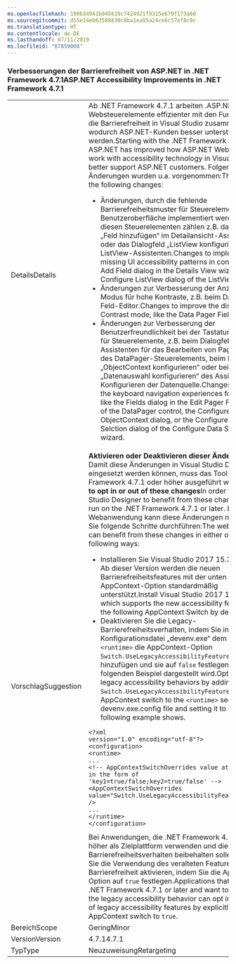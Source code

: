 ```yaml
---
ms.openlocfilehash: 100b34941b045619c7424921f9315e679f173a60
ms.sourcegitcommit: d55e14eb63588830c0ba1ea95a24ce6c57ef8c8c
ms.translationtype: HT
ms.contentlocale: de-DE
ms.lasthandoff: 07/11/2019
ms.locfileid: "67859008"
---
```

### <a name="aspnet-accessibility-improvements-in-net-framework-471"></a><span data-ttu-id="bfb5d-101">Verbesserungen der Barrierefreiheit von ASP.NET in .NET Framework 4.7.1</span><span class="sxs-lookup"><span data-stu-id="bfb5d-101">ASP.NET Accessibility Improvements in .NET Framework 4.7.1</span></span>

|   |   |
|---|---|
|<span data-ttu-id="bfb5d-102">Details</span><span class="sxs-lookup"><span data-stu-id="bfb5d-102">Details</span></span>|<span data-ttu-id="bfb5d-103">Ab .NET Framework 4.7.1 arbeiten .ASP.NET-Websteuerelemente effizienter mit den Funktionen für die Barrierefreiheit in Visual Studio zusammen, wodurch ASP.NET-Kunden besser unterstützt werden.</span><span class="sxs-lookup"><span data-stu-id="bfb5d-103">Starting with the .NET Framework 4.7.1, ASP.NET has improved how ASP.NET Web Controls work with accessibility technology in Visual Studio to better support ASP.NET customers.</span></span>  <span data-ttu-id="bfb5d-104">Folgende Änderungen wurden u.a. vorgenommen:</span><span class="sxs-lookup"><span data-stu-id="bfb5d-104">These include the following changes:</span></span><ul><li><span data-ttu-id="bfb5d-105">Änderungen, durch die fehlende Barrierefreiheitsmuster für Steuerelemente der Benutzeroberfläche implementiert werden. Zu diesen Steuerelementen zählen z.B. das Dialogfeld „Feld hinzufügen“ im Detailansicht-Assistenten oder das Dialogfeld „ListView konfigurieren“ im ListView-Assistenten.</span><span class="sxs-lookup"><span data-stu-id="bfb5d-105">Changes to implement missing UI accessibility patterns in controls, like the Add Field dialog in the Details View wizard, or the Configure ListView dialog of the ListView wizard.</span></span></li><li><span data-ttu-id="bfb5d-106">Änderungen zur Verbesserung der Anzeige im Modus für hohe Kontraste, z.B. beim DataPager-Feld-Editor.</span><span class="sxs-lookup"><span data-stu-id="bfb5d-106">Changes to improve the display in High Contrast mode, like the Data Pager Fields Editor.</span></span></li><li><span data-ttu-id="bfb5d-107">Änderungen zur Verbesserung der Benutzerfreundlichkeit bei der Tastaturnavigation für Steuerelemente, z.B. beim Dialogfeld „Felder“ im Assistenten für das Bearbeiten von Pagerfeldern des DataPager-Steuerelements, beim Dialogfeld „ObjectContext konfigurieren“ oder beim Dialogfeld „Datenauswahl konfigurieren“ des Assistenten zum Konfigurieren der Datenquelle.</span><span class="sxs-lookup"><span data-stu-id="bfb5d-107">Changes to improve the keyboard navigation experiences for controls, like the Fields dialog in the Edit Pager Fields wizard of the DataPager control, the Configure ObjectContext dialog, or the Configure Data Selction dialog of the Configure Data Source wizard.</span></span></li></ul>|
|<span data-ttu-id="bfb5d-108">Vorschlag</span><span class="sxs-lookup"><span data-stu-id="bfb5d-108">Suggestion</span></span>|<span data-ttu-id="bfb5d-109"><strong>Aktivieren oder Deaktivieren dieser Änderungen:</strong> Damit diese Änderungen in Visual Studio Designer eingesetzt werden können, muss das Tool unter .NET Framework 4.7.1 oder höher ausgeführt werden.</span><span class="sxs-lookup"><span data-stu-id="bfb5d-109"><strong>How to opt in or out of these changes</strong>In order for the Visual Studio Designer to benefit from these changes, it must run on the .NET Framework 4.7.1 or later.</span></span> <span data-ttu-id="bfb5d-110">Die Webanwendung kann diese Änderungen nutzen, wenn Sie folgende Schritte durchführen:</span><span class="sxs-lookup"><span data-stu-id="bfb5d-110">The web application can benefit from these changes in either of the following ways:</span></span><ul><li><span data-ttu-id="bfb5d-111">Installieren Sie Visual Studio 2017 15.3 oder höher. Ab dieser Version werden die neuen Barrierefreiheitsfeatures mit der unten aufgeführten AppContext-Option standardmäßig unterstützt.</span><span class="sxs-lookup"><span data-stu-id="bfb5d-111">Install Visual Studio 2017 15.3 or later, which supports the new accessibility features with the following AppContext Switch by default.</span></span></li><li><span data-ttu-id="bfb5d-112">Deaktivieren Sie die Legacy-Barrierefreiheitsverhalten, indem Sie in der Konfigurationsdatei „devenv.exe“ dem Abschnitt <code>&lt;runtime&gt;</code> die AppContext-Option <code>Switch.UseLegacyAccessibilityFeatures</code> hinzufügen und sie auf <code>false</code> festlegen, wie im folgenden Beispiel dargestellt wird.</span><span class="sxs-lookup"><span data-stu-id="bfb5d-112">Opt out of the legacy accessibility behaviors by adding the <code>Switch.UseLegacyAccessibilityFeatures</code> AppContext switch to the <code>&lt;runtime&gt;</code> section in the devenv.exe.config file and setting it to <code>false</code>, as the following example shows.</span></span></li></ul><pre><code class="lang-xml">&lt;?xml version=&quot;1.0&quot; encoding=&quot;utf-8&quot;?&gt;&#13;&#10;&lt;configuration&gt;&#13;&#10;&lt;runtime&gt;&#13;&#10;...&#13;&#10;&lt;!-- AppContextSwitchOverrides value attribute is in the form of &#39;key1=true/false;key2=true/false&#39;  --&gt;&#13;&#10;&lt;AppContextSwitchOverrides value=&quot;Switch.UseLegacyAccessibilityFeatures=false&quot; /&gt;&#13;&#10;...&#13;&#10;&lt;/runtime&gt;&#13;&#10;&lt;/configuration&gt;&#13;&#10;</code></pre><span data-ttu-id="bfb5d-113">Bei Anwendungen, die .NET Framework 4.7.1 oder höher als Zielplattform verwenden und die Legacy-Barrierefreiheitsverhalten beibehalten sollen, können Sie die Verwendung des veralteten Features für die Barrierefreiheit aktivieren, indem Sie die AppContext-Option auf <code>true</code> festlegen.</span><span class="sxs-lookup"><span data-stu-id="bfb5d-113">Applications that target the .NET Framework 4.7.1 or later and want to preserve the legacy accessibility behavior can opt in to the use of legacy accessibility features by explicitly setting this AppContext switch to <code>true</code>.</span></span>|
|<span data-ttu-id="bfb5d-114">Bereich</span><span class="sxs-lookup"><span data-stu-id="bfb5d-114">Scope</span></span>|<span data-ttu-id="bfb5d-115">Gering</span><span class="sxs-lookup"><span data-stu-id="bfb5d-115">Minor</span></span>|
|<span data-ttu-id="bfb5d-116">Version</span><span class="sxs-lookup"><span data-stu-id="bfb5d-116">Version</span></span>|<span data-ttu-id="bfb5d-117">4.7.1</span><span class="sxs-lookup"><span data-stu-id="bfb5d-117">4.7.1</span></span>|
|<span data-ttu-id="bfb5d-118">Typ</span><span class="sxs-lookup"><span data-stu-id="bfb5d-118">Type</span></span>|<span data-ttu-id="bfb5d-119">Neuzuweisung</span><span class="sxs-lookup"><span data-stu-id="bfb5d-119">Retargeting</span></span>|

